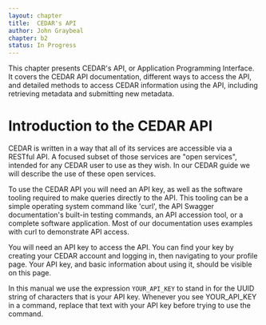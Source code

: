 ```yaml
---
layout: chapter
title:  CEDAR's API
author: John Graybeal
chapter: b2
status: In Progress
---
```


This chapter presents CEDAR's API, or Application Programming Interface. 
It covers the CEDAR API documentation, different ways to access the API,  
and detailed methods to access CEDAR information using the API, 
including retrieving metadata and submitting new metadata.

<h1>Introduction to the CEDAR API</h1>

CEDAR is written in a way that all of its services are accessible via a RESTful API.
A focused subset of those services are "open services",
intended for any CEDAR user to use as they wish.
In our CEDAR guide we will describe the use of these open services.

To use the CEDAR API you will need an API key, 
as well as the software tooling required to make queries directly to the API.
This tooling can be a simple operating system command like 'curl', 
the API Swagger documentation's built-in testing commands, 
an API accession tool, or a complete software application. 
Most of our documentation uses examples with curl to demonstrate API access.

You will need an API key to access the API.
You can find your key by creating your CEDAR account and logging in,
then navigating to your profile page.
Your API key, and basic information about using it, should be visible on this page.

In this manual we use the expression `YOUR_API_KEY` to stand in for 
the UUID string of characters that is your API key. 
Whenever you see YOUR_API_KEY in a command, 
replace that text with your API key before trying to use the command.


